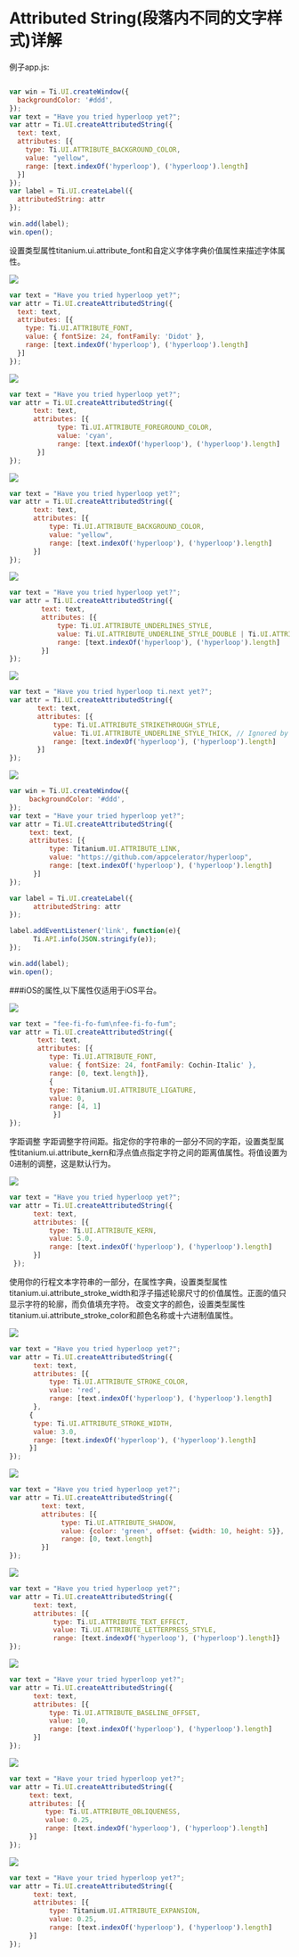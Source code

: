 # Attributed String(段落内不同的文字样式)详解

例子app.js:

```js

var win = Ti.UI.createWindow({
  backgroundColor: '#ddd',
});
var text = "Have you tried hyperloop yet?";
var attr = Ti.UI.createAttributedString({
  text: text,
  attributes: [{
    type: Ti.UI.ATTRIBUTE_BACKGROUND_COLOR,
    value: "yellow",
    range: [text.indexOf('hyperloop'), ('hyperloop').length]
  }]
});
var label = Ti.UI.createLabel({
  attributedString: attr
});

win.add(label);
win.open();
```

设置类型属性titanium.ui.attribute_font和自定义字体字典价值属性来描述字体属性。

![](http://docs.appcelerator.com/platform/latest/images/download/attachments/37538231/Font.png)

```javascript
var text = "Have you tried hyperloop yet?";
var attr = Ti.UI.createAttributedString({
  text: text,
  attributes: [{
    type: Ti.UI.ATTRIBUTE_FONT,
    value: { fontSize: 24, fontFamily: 'Didot' },
    range: [text.indexOf('hyperloop'), ('hyperloop').length]
  }]
});
```
![](http://docs.appcelerator.com/platform/latest/images/download/attachments/37538231/ForegroundColor.png)

```javascript
var text = "Have you tried hyperloop yet?";
var attr = Ti.UI.createAttributedString({
      text: text,
      attributes: [{
            type: Ti.UI.ATTRIBUTE_FOREGROUND_COLOR,
            value: 'cyan',
            range: [text.indexOf('hyperloop'), ('hyperloop').length]
       }]
});

```

![](http://docs.appcelerator.com/platform/latest/images/download/attachments/37538231/BackgroundColor.png)

```javascript
var text = "Have you tried hyperloop yet?";
var attr = Ti.UI.createAttributedString({
      text: text,
      attributes: [{
          type: Ti.UI.ATTRIBUTE_BACKGROUND_COLOR,
          value: "yellow",
          range: [text.indexOf('hyperloop'), ('hyperloop').length]
      }]
});
```

![](http://docs.appcelerator.com/platform/latest/images/download/attachments/37538231/Underline.png)


```javascript
var text = "Have you tried hyperloop yet?";
var attr = Ti.UI.createAttributedString({
        text: text,
        attributes: [{
            type: Ti.UI.ATTRIBUTE_UNDERLINES_STYLE,
            value: Ti.UI.ATTRIBUTE_UNDERLINE_STYLE_DOUBLE | Ti.UI.ATTRIBUTE_UNDERLINE_PATTERN_DOT, // Ignored by Android only displays a single line
            range: [text.indexOf('hyperloop'), ('hyperloop').length]
        }]
});
```

![](http://docs.appcelerator.com/platform/latest/images/download/attachments/37538231/Strikethrough.png)


```javascript
var text = "Have you tried hyperloop ti.next yet?";
var attr = Ti.UI.createAttributedString({
       text: text,
       attributes: [{
           type: Ti.UI.ATTRIBUTE_STRIKETHROUGH_STYLE,
           value: Ti.UI.ATTRIBUTE_UNDERLINE_STYLE_THICK, // Ignored by Android only displays a single line
           range: [text.indexOf('hyperloop'), ('hyperloop').length]
       }]
});

```

![](http://docs.appcelerator.com/platform/latest/images/download/attachments/37538231/Link.png)


```javascript
var win = Ti.UI.createWindow({
     backgroundColor: '#ddd',
});
var text = "Have your tried hyperloop yet?";
var attr = Ti.UI.createAttributedString({
     text: text,
     attributes: [{
          type: Titanium.UI.ATTRIBUTE_LINK,
          value: "https://github.com/appcelerator/hyperloop",
          range: [text.indexOf('hyperloop'), ('hyperloop').length]
      }]
});

var label = Ti.UI.createLabel({
      attributedString: attr
});

label.addEventListener('link', function(e){
      Ti.API.info(JSON.stringify(e));
});

win.add(label);
win.open();
```

###iOS的属性,以下属性仅适用于iOS平台。

![](http://docs.appcelerator.com/platform/latest/images/download/attachments/37538231/Ligatures.png)

```javascript
var text = "fee-fi-fo-fum\nfee-fi-fo-fum";
var attr = Ti.UI.createAttributedString({
       text: text,
       attributes: [{
          type: Ti.UI.ATTRIBUTE_FONT,
          value: { fontSize: 24, fontFamily: Cochin-Italic' },
          range: [0, text.length]},
          {
          type: Titanium.UI.ATTRIBUTE_LIGATURE,
          value: 0,
          range: [4, 1]
           }]
});

```

字距调整
字距调整字符间距。指定你的字符串的一部分不同的字距，设置类型属性titanium.ui.attribute_kern和浮点值点指定字符之间的距离值属性。将值设置为0进制的调整，这是默认行为。


![](http://docs.appcelerator.com/platform/latest/images/download/attachments/37538231/Kerning.png)


```javascript
var text = "Have you tried hyperloop yet?";
var attr = Ti.UI.createAttributedString({
      text: text,
      attributes: [{
          type: Ti.UI.ATTRIBUTE_KERN,
          value: 5.0,
          range: [text.indexOf('hyperloop'), ('hyperloop').length]
      }]
 });
```
使用你的行程文本字符串的一部分，在属性字典，设置类型属性titanium.ui.attribute_stroke_width和浮子描述轮廓尺寸的价值属性。正面的值只显示字符的轮廓，而负值填充字符。
改变文字的颜色，设置类型属性titanium.ui.attribute_stroke_color和颜色名称或十六进制值属性。


![](http://docs.appcelerator.com/platform/latest/images/download/attachments/37538231/Outline.png)


```javascript
var text = "Have you tried hyperloop yet?";
var attr = Ti.UI.createAttributedString({
      text: text,
      attributes: [{
          type: Ti.UI.ATTRIBUTE_STROKE_COLOR,
          value: 'red',
          range: [text.indexOf('hyperloop'), ('hyperloop').length]
      },
     {
      type: Ti.UI.ATTRIBUTE_STROKE_WIDTH,
      value: 3.0,
      range: [text.indexOf('hyperloop'), ('hyperloop').length]
     }]
});

```

![](http://docs.appcelerator.com/platform/latest/images/download/attachments/37538231/Shadow.png)

```javascript
var text = "Have you tried hyperloop yet?";
var attr = Ti.UI.createAttributedString({
        text: text,
        attributes: [{
             type: Ti.UI.ATTRIBUTE_SHADOW,
             value: {color: 'green', offset: {width: 10, height: 5}},
             range: [0, text.length]
        }]
});
```

![](http://docs.appcelerator.com/platform/latest/images/download/attachments/37538231/Letterpress.png)

```javascript
var text = "Have you tried hyperloop yet?";
var attr = Ti.UI.createAttributedString({
      text: text,
      attributes: [{
           type: Ti.UI.ATTRIBUTE_TEXT_EFFECT,
           value: Ti.UI.ATTRIBUTE_LETTERPRESS_STYLE,
           range: [text.indexOf('hyperloop'), ('hyperloop').length]}
});

```

![](http://docs.appcelerator.com/platform/latest/images/download/attachments/37538231/Baseline.png)

```javascript
var text = "Have your tried hyperloop yet?";
var attr = Ti.UI.createAttributedString({
      text: text,
      attributes: [{
          type: Ti.UI.ATTRIBUTE_BASELINE_OFFSET,
          value: 10,
          range: [text.indexOf('hyperloop'), ('hyperloop').length]
      }]
});
```

![](http://docs.appcelerator.com/platform/latest/images/download/attachments/37538231/Oblique.png)

```javascript
var text = "Have your tried hyperloop yet?";
var attr = Ti.UI.createAttributedString({
     text: text,
     attributes: [{
         type: Ti.UI.ATTRIBUTE_OBLIQUENESS,
         value: 0.25,
         range: [text.indexOf('hyperloop'), ('hyperloop').length]
     }]
});

```

![](http://docs.appcelerator.com/platform/latest/images/download/attachments/37538231/Expansion.png)

```javascript
var text = "Have your tried hyperloop yet?";
var attr = Ti.UI.createAttributedString({
      text: text,
      attributes: [{
          type: Titanium.UI.ATTRIBUTE_EXPANSION,
          value: 0.25,
          range: [text.indexOf('hyperloop'), ('hyperloop').length]
     }]
});
```
